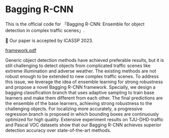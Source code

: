 # Bagging R-CNN

This is the official code for 「Bagging R-CNN: Ensemble for object detection in complex traffic scenes」.

🚩 Our paper is accepted by ICASSP 2023.

[framework.pdf](https://github.com/PungTeng/BaggingRCNN/files/10799396/framework.pdf)

Generic object detection methods have achieved preferable results, but it is still challenging to detect objects from complicated traffic scenes like extreme illumination and adverse weather. The existing methods are not robust enough to be extended to new complex traffic scenes. To address this issue, we leverage the idea of ensemble learning for strong robustness and propose a novel Bagging R-CNN framework. Specially, we design a bagging classification branch that uses adaptive sampling to train base learners and make them different from each other. The final predictions are the ensemble of the base learners, achieving strong robustness to the challenging objects. For localizing more accurately, a progressive regression branch is proposed in which bounding boxes are continuously optimized for high quality. Extensive experiment results on TJU-DHD-traffic and Pascal VOC datasets show that our Bagging R-CNN achieves superior detection accuracy over state-of-the-art methods.


